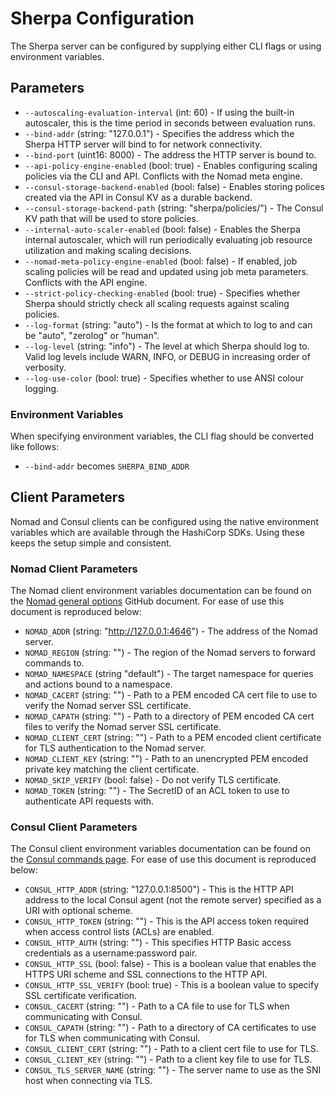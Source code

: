 # Sherpa Configuration

The Sherpa server can be configured by supplying either CLI flags or using environment variables.

## Parameters

* `--autoscaling-evaluation-interval` (int: 60) - If using the built-in autoscaler, this is the time period in seconds between evaluation runs.
* `--bind-addr` (string: "127.0.0.1") - Specifies the address which the Sherpa HTTP server will bind to for network connectivity. 
* `--bind-port` (uint16: 8000) - The address the HTTP server is bound to.
* `--api-policy-engine-enabled` (bool: true) - Enables configuring scaling policies via the CLI and API. Conflicts with the Nomad meta engine.
* `--consul-storage-backend-enabled` (bool: false) - Enables storing polices created via the API in Consul KV as a durable backend.
* `--consul-storage-backend-path` (string: "sherpa/policies/") - The Consul KV path that will be used to store policies.
* `--internal-auto-scaler-enabled` (bool: false) - Enables the Sherpa internal autoscaler, which will run periodically evaluating job resource utilization and making scaling decisions.
* `--nomad-meta-policy-engine-enabled` (bool: false) - If enabled, job scaling policies will be read and updated using job meta parameters. Conflicts with the API engine.
* `--strict-policy-checking-enabled` (bool: true) - Specifies whether Sherpa should strictly check all scaling requests against scaling policies.
* `--log-format` (string: "auto") - Is the format at which to log to and can be "auto", "zerolog" or "human".
* `--log-level` (string: "info") - The level at which Sherpa should log to. Valid log levels include WARN, INFO, or DEBUG in increasing order of verbosity.
* `--log-use-color` (bool: true) - Specifies whether to use ANSI colour logging.

### Environment Variables

When specifying environment variables, the CLI flag should be converted like follows:
* `--bind-addr` becomes `SHERPA_BIND_ADDR`

## Client Parameters

Nomad and Consul clients can be configured using the native environment variables which are available through the HashiCorp SDKs. Using these keeps the setup simple and consistent.

### Nomad Client Parameters

The Nomad client environment variables documentation can be found on the [Nomad general options](https://github.com/hashicorp/nomad/blob/22fd62753510a4a41c1b8f1d117ea1a90b48df06/website/source/docs/commands/_general_options.html.md) GitHub document. For ease of use this document is reproduced below:

* `NOMAD_ADDR` (string: "http://127.0.0.1:4646") - The address of the Nomad server.
* `NOMAD_REGION` (string: "") - The region of the Nomad servers to forward commands to.
* `NOMAD_NAMESPACE` (string "default") - The target namespace for queries and actions bound to a namespace.
* `NOMAD_CACERT` (string: "") - Path to a PEM encoded CA cert file to use to verify the Nomad server SSL certificate.
* `NOMAD_CAPATH` (string: "") - Path to a directory of PEM encoded CA cert files to verify the Nomad server SSL certificate.
* `NOMAD_CLIENT_CERT` (string: "") - Path to a PEM encoded client certificate for TLS authentication to the Nomad server.
* `NOMAD_CLIENT_KEY` (string: "") - Path to an unencrypted PEM encoded private key matching the client certificate.
* `NOMAD_SKIP_VERIFY` (bool: false) - Do not verify TLS certificate.
* `NOMAD_TOKEN` (string: "") - The SecretID of an ACL token to use to authenticate API requests with.

### Consul Client Parameters

The Consul client environment variables documentation can be found on the [Consul commands page](https://www.consul.io/docs/commands/index.html#environment-variables). For ease of use this document is reproduced below:

* `CONSUL_HTTP_ADDR` (string: "127.0.0.1:8500") - This is the HTTP API address to the local Consul agent (not the remote server) specified as a URI with optional scheme.
* `CONSUL_HTTP_TOKEN` (string: "") - This is the API access token required when access control lists (ACLs) are enabled.
* `CONSUL_HTTP_AUTH` (string: "") - This specifies HTTP Basic access credentials as a username:password pair.
* `CONSUL_HTTP_SSL` (bool: false) - This is a boolean value that enables the HTTPS URI scheme and SSL connections to the HTTP API.
* `CONSUL_HTTP_SSL_VERIFY` (bool: true) - This is a boolean value to specify SSL certificate verification.
* `CONSUL_CACERT` (string: "") - Path to a CA file to use for TLS when communicating with Consul.
* `CONSUL_CAPATH` (string: "") - Path to a directory of CA certificates to use for TLS when communicating with Consul.
* `CONSUL_CLIENT_CERT` (string: "") - Path to a client cert file to use for TLS.
* `CONSUL_CLIENT_KEY` (string: "") - Path to a client key file to use for TLS.
* `CONSUL_TLS_SERVER_NAME` (string: "") - The server name to use as the SNI host when connecting via TLS.
